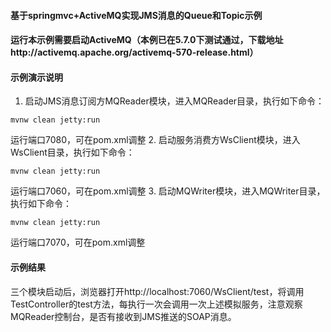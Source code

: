 #### 基于springmvc+ActiveMQ实现JMS消息的Queue和Topic示例

#### 运行本示例需要启动ActiveMQ（本例已在5.7.0下测试通过，下载地址http://activemq.apache.org/activemq-570-release.html）

#### 示例演示说明
1. 	启动JMS消息订阅方MQReader模块，进入MQReader目录，执行如下命令：
```
mvnw clean jetty:run
```
运行端口7080，可在pom.xml调整
2.  启动服务消费方WsClient模块，进入WsClient目录，执行如下命令：
```
mvnw clean jetty:run
```
运行端口7060，可在pom.xml调整
3.  启动MQWriter模块，进入MQWriter目录，执行如下命令：
```
mvnw clean jetty:run
```
运行端口7070，可在pom.xml调整


#### 示例结果
三个模块启动后，浏览器打开http://localhost:7060/WsClient/test，将调用TestController的test方法，每执行一次会调用一次上述模拟服务，注意观察MQReader控制台，是否有接收到JMS推送的SOAP消息。		